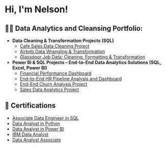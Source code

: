 <h1>Hi, I'm Nelson! <br/>

<h2>👨‍💻 Data Analytics and Cleansing Portfolio:</h2>

- <b>Data Cleaning & Transformation Projects (SQL)</b>
  - [Cafe Sales Data Cleaning Project](https://github.com/NelsonRamos-code/Cafe-Sales-Data-Cleaning-Project)
  - [Airbnb Data Wrangling & Transformation](https://github.com/NelsonRamos-code/Airbnb-Data-Wrangling-Transformation) 
  - [Glassdoor Job Data: Cleaning, Formatting & Transformation](https://github.com/NelsonRamos-code/Glassdoor-Job-Data-Cleaning-Formatting-Transformation)
- <b>Power BI & SQL Projects – End-to-End Data Analytics Solutions (SQL, Excel, Power BI) </b>
  - [Financial Performance Dashboard](https://github.com/NelsonRamos-code/Financial-Performance-Dashboard) 
  - [End-to-End HR Pipeline Analysis and Dashboard](https://github.com/NelsonRamos-code/End-to-End-HR-Pipeline-Analysis-and-Dashboard) 
  - [End-End Churn Analysis Project](https://github.com/NelsonRamos-code/Churn-Analysis-Project)
  - [Sales Data Analytics Project](https://github.com/NelsonRamos-code/Sales-Data-Analytics-Project/blob/main/README.md)

<h2>📄 Certifications </h2>

- [Associate Data Engineer in SQL](https://www.datacamp.com/completed/statement-of-accomplishment/track/4f338f7d70c1bb2f0314d7a127aff722d3b8031b)
- [Data Analyst in Python](https://www.datacamp.com/completed/statement-of-accomplishment/track/1f89d2ec16ef98cc77cccbbf73e360683a7aeb0b)
- [Data Analyst in Power BI](https://www.datacamp.com/completed/statement-of-accomplishment/track/c1b4a7b48f3a62c5ee770d0ba1ac69cdc5d14b46)
- [IBM Data Analyst](https://www.coursera.org/account/accomplishments/professional-cert/certificate/4LJ39XL6NR7S)
- [Data Analyst Associate](https://www.datacamp.com/certificate/DAA0010420464997)

